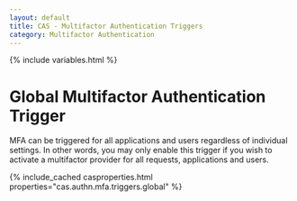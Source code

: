 ```yaml
---
layout: default
title: CAS - Multifactor Authentication Triggers
category: Multifactor Authentication
---
```


{% include variables.html %}

# Global Multifactor Authentication Trigger

MFA can be triggered for all applications and users regardless of individual settings. In other words, you may only enable this trigger
if you wish to activate a multifactor provider for all requests, applications and users.

{% include_cached casproperties.html properties="cas.authn.mfa.triggers.global" %}

